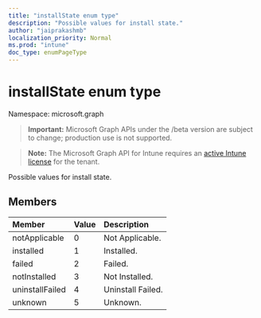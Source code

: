```yaml
---
title: "installState enum type"
description: "Possible values for install state."
author: "jaiprakashmb"
localization_priority: Normal
ms.prod: "intune"
doc_type: enumPageType
---
```


# installState enum type

Namespace: microsoft.graph

> **Important:** Microsoft Graph APIs under the /beta version are subject to change; production use is not supported.

> **Note:** The Microsoft Graph API for Intune requires an [active Intune license](https://go.microsoft.com/fwlink/?linkid=839381) for the tenant.

Possible values for install state.

## Members
|Member|Value|Description|
|:---|:---|:---|
|notApplicable|0|Not Applicable.|
|installed|1|Installed.|
|failed|2|Failed.|
|notInstalled|3|Not Installed.|
|uninstallFailed|4|Uninstall Failed.|
|unknown|5|Unknown.|






